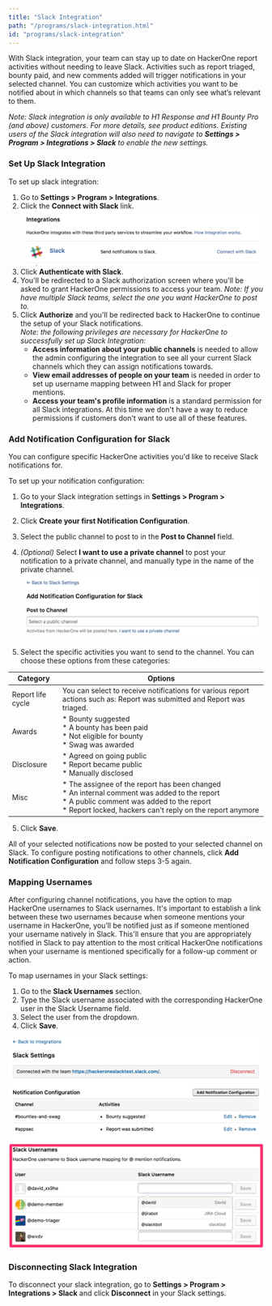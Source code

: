 ```yaml
---
title: "Slack Integration"
path: "/programs/slack-integration.html"
id: "programs/slack-integration"
---
```


With Slack integration, your team can stay up to date on HackerOne report activities without needing to leave Slack. Activities such as report triaged, bounty paid, and new comments added will trigger notifications in your selected channel. You can customize which activities you want to be notified about in which channels so that teams can only see what’s relevant to them.

<i>Note: Slack integration is only available to H1 Response and H1 Bounty Pro (and above) customers. For more details, see product editions. Existing users of the Slack integration will also need to navigate to **Settings > Program > Integrations > Slack** to enable the new settings.</i>

### Set Up Slack Integration
To set up slack integration:
1. Go to **Settings > Program > Integrations**.
2. Click the **Connect with Slack** link. 
    ![slack-integration-2](./images/slack-integration-2.png)
3. Click **Authenticate with Slack**. 
4. You'll be redirected to a Slack authorization screen where you'll be asked to grant HackerOne permissions to access your team. *Note: If you have multiple Slack teams, select the one you want HackerOne to post to.*
5. Click **Authorize** and you'll be redirected back to HackerOne to continue the setup of your Slack notifications. <br> *Note: the following privileges are necessary for HackerOne to successfully set up Slack Integration:*
     * **Access information about your public channels** is needed to allow the admin configuring the integration to see all your current Slack channels which they can assign notifications towards.
     * **View email addresses of people on your team** is needed in order to set up username mapping between H1 and Slack for proper mentions.
     * **Access your team's profile information** is a standard permission for all Slack integrations. At this time we don't have a way to reduce permissions if customers don't want to use all of these features.

### Add Notification Configuration for Slack
You can configure specific HackerOne activities you'd like to receive Slack notifications for.

To set up your notification configuration:
1. Go to your Slack integration settings in **Settings > Program > Integrations**.
2. Click **Create your first Notification Configuration**.
3. Select the public channel to post to in the **Post to Channel** field. 
4. <i>(Optional)</i> Select **I want to use a private channel** to post your notification to a private channel, and manually type in the name of the private channel.  
  ![slack-integration-3](./images/slack-integration-3.png)

4. Select the specific activities you want to send to the channel. You can choose these options from these categories:

Category | Options
-------- | ---------
Report life cycle | You can select to receive notifications for various report actions such as: Report was submitted and Report was triaged.
Awards | * Bounty suggested <br>* A bounty has been paid <br>* Not eligible for bounty <br>* Swag was awarded
Disclosure | * Agreed on going public <br>* Report became public <br>* Manually disclosed
Misc | * The assignee of the report has been changed <br>* An internal comment was added to the report <br>* A public comment was added to the report <br>* Report locked, hackers can't reply on the report anymore

5. Click **Save**. 

All of your selected notifications now be posted to your selected channel on Slack. To configure posting notifications to other channels, click **Add Notification Configuration** and follow steps 3-5 again. 

### Mapping Usernames
After configuring channel notifications, you have the option to map HackerOne usernames to Slack usernames. It's important to establish a link between these two usernames because when someone mentions your username in HackerOne, you’ll be notified just as if someone mentioned your username natively in Slack. This'll ensure that you are appropriately notified in Slack to pay attention to the most critical HackerOne notifications when your username is mentioned specifically for a follow-up comment or action.

To map usernames in your Slack settings: 
1. Go to the **Slack Usernames** section. 
2. Type the Slack username associated with the corresponding HackerOne user in the Slack Username field.
3. Select the user from the dropdown.
4. Click **Save**. 

![slack-integration-1](./images/slack-integration-1.png)

### Disconnecting Slack Integration
To disconnect your slack integration, go to **Settings > Program > Integrations > Slack** and click **Disconnect** in your Slack settings. 
